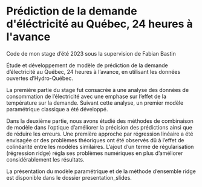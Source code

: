 # Prédiction de la demande d'éléctricité au Québec, 24 heures à l'avance 

Code de mon stage d’été 2023 sous la supervision de Fabian Bastin

Étude et développement de modèle de prédiction de la demande d’électricité au Québec, 24 heures à l’avance, en utilisant les données ouvertes d’Hydro-Québec. 

La première partie du stage fut consacrée à une analyse des données de consommation de l’électricité avec une emphase sur l’effet de la température sur la demande. Suivant cette analyse, un premier modèle paramétrique classique a été développé.

Dans la deuxième partie, nous avons étudié des méthodes de combinaison de modèle dans l’optique d’améliorer la précision des prédictions ainsi que de réduire les erreurs. Une première approche par régression linéaire a été envisagée or des problèmes théoriques ont été observés dû à l’effet de colinéarité entre les modèles similaires. L’ajout d’un terme de régularisation (régression ridge) régla ses problèmes numériques en plus d’améliorer considérablement les résultats.

La présentation du modèle paramétrique et de la méthode d’ensemble ridge est disponible dans le dossier presentation_slides.
